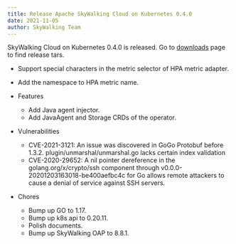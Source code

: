 ```yaml
---
title: Release Apache SkyWalking Cloud on Kubernetes 0.4.0
date: 2021-11-05
author: SkyWalking Team
---
```


SkyWalking Cloud on Kubernetes 0.4.0 is released. Go to [downloads](/downloads) page to find release tars.

- Support special characters in the metric selector of HPA metric adapter.
- Add the namespace to HPA metric name.

- Features
  - Add Java agent injector.
  - Add JavaAgent and Storage CRDs of the operator.
- Vulnerabilities
  - CVE-2021-3121: An issue was discovered in GoGo Protobuf before 1.3.2. plugin/unmarshal/unmarshal.go lacks certain index validation
  - CVE-2020-29652: A nil pointer dereference in the golang.org/x/crypto/ssh component through v0.0.0-20201203163018-be400aefbc4c for Go allows remote attackers to cause a denial of service against SSH servers.
- Chores
  - Bump up GO to 1.17.
  - Bump up k8s api to 0.20.11.
  - Polish documents.
  - Bump up SkyWalking OAP to 8.8.1.
